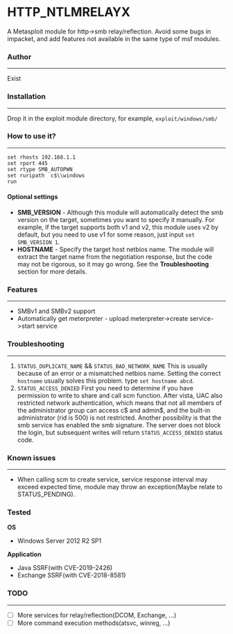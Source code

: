 # HTTP_NTLMRELAYX

A Metasploit module for http->smb relay/reflection.
Avoid some bugs in impacket, and add features not available in the same type of msf modules.

### Author

----
Exist

### Installation

------

Drop it in the exploit module directory, for example,  `exploit/windows/smb/`

### How to use it?

----


```
set rhosts 192.168.1.1
set rport 445
set rtype SMB_AUTOPWN
set ruripath  c$\\windows
run
```

#### Optional settings
* **SMB_VERSION** - Although this module will automatically detect the smb version on the target, sometimes you want to specify it manually. For example, if the target supports both v1 and v2,  this module uses v2 by default, but you need to use v1 for some reason, just input `set SMB_VERSION 1`.
* **HOSTNAME** - Specify the target host netbios name. The module will extract the target name from the negotiation response, but the code may not be rigorous, so it may go wrong. See the **Troubleshooting** section for more details.

### Features

-----
* SMBv1 and SMBv2 support
* Automatically get meterpreter - upload meterpreter->create service->start service

### Troubleshooting

-----

1. `STATUS_DUPLICATE_NAME` && `STATUS_BAD_NETWORK_NAME`
This is usually because of an error or a mismatched netbios name. Setting the correct `hostname` usually solves this problem. type `set hostname abcd`.
2. `STATUS_ACCESS_DENIED`
First you need to determine if you have permission to write to share and call scm function. After vista, UAC also restricted network authentication, which means that not all members of the administrator group can access c\$ and admin\$, and the built-in administrator (rid is 500) is not restricted.
Another possibility is that the smb service has enabled the smb signature. The server does not block the login, but subsequent writes will return `STATUS_ACCESS_DENIED` status code.

### Known issues

-----
* When calling scm to create service,  service response interval may exceed expected time, module may throw an exception(Maybe relate to STATUS_PENDING).

### Tested
**OS**
* Windows Server 2012 R2 SP1 

**Application**
* Java SSRF(with CVE-2019-2426)
* Exchange SSRF(with CVE-2018-8581)

### TODO

-----

- [ ] More services for relay/reflection(DCOM, Exchange, ...)
- [ ] More command execution methods(atsvc, winreg, ...)
